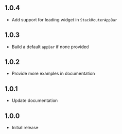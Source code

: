 ## 1.0.4

* Add support for leading widget in `StackRouterAppBar`

## 1.0.3

* Build a default `appBar` if none provided

## 1.0.2

* Provide more examples in documentation

## 1.0.1

* Update documentation

## 1.0.0

* Initial release
